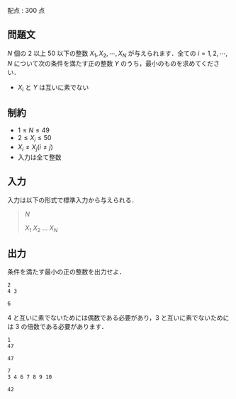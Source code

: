 配点 : $300$ 点

## 問題文

$N$ 個の $2$ 以上 $50$ 以下の整数 $X_1, X_2, \cdots, X_N$ が与えられます．全ての $i = 1, 2, \cdots, N$ について次の条件を満たす正の整数 $Y$ のうち，最小のものを求めてください．

- $X_i$ と $Y$ は互いに素でない

## 制約

- $1 \leq N \leq 49$
- $2 \leq X_i \leq 50$
- $X_i \neq X_j (i \neq j)$
- 入力は全て整数

## 入力

入力は以下の形式で標準入力から与えられる．

> $N$
> 
> $X_1$ $X_2$ $\ldots$ $X_N$

## 出力

条件を満たす最小の正の整数を出力せよ．

```input1
2
4 3
```

```output1
6
```

$4$ と互いに素でないためには偶数である必要があり，$3$ と互いに素でないためには $3$ の倍数である必要があります．

```input2
1
47
```

```output2
47
```

```input3
7
3 4 6 7 8 9 10
```

```output3
42
```